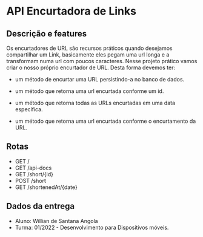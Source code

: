 # API Encurtadora de Links

## Descrição e features

Os encurtadores de URL são recursos práticos quando desejamos compartilhar um Link, basicamente eles pegam uma url longa e a transformam numa url com poucos caracteres. Nesse projeto prático vamos criar o nosso próprio encurtador de URL. Desta forma devemos ter:

- um método de encurtar uma URL persistindo-a no banco de dados.

- um método que retorna uma url encurtada conforme um id.

- um método que retorna todas as URLs encurtadas em uma data específica.

- um método que retorna uma url encurtada conforme o encurtamento da URL.

## Rotas

- GET /
- GET /api-docs
- GET /short/{id}
- POST /short
- GET /shortenedAt/{date}

## Dados da entrega

- Aluno: Willian de Santana Angola
- Turma: 01/2022 - Desenvolvimento para Dispositivos móveis.
